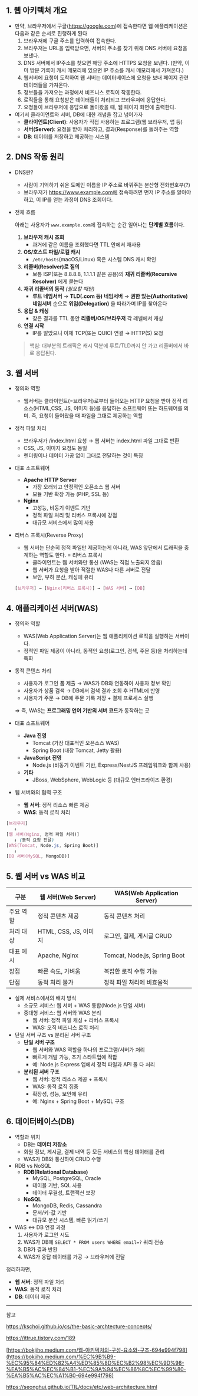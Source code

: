 ## 1. 웹 아키텍처 개요

- 만약, 브라우저에서 구글(https://google.com)에 접속한다면 웹 애플리케이션은 다음과 같은 순서로 진행하게 된다
    1. 브라우저에 구글 주소를 입력하여 접속한다.
    2. 브라우저는 URL을 입력받으면, 서버의 주소를 찾기 위해 DNS 서버에 요청을 보낸다.
    3. DNS 서버에서 IP주소를 찾으면 해당 주소에 HTTPS 요청을 보낸다. (만약, 이미 방문 기록이 캐시 메모리에 있으면 IP 주소를 캐시 메모리에서 가져온다.)
    4. 웹서버에 요청이 도착하여 웹 서버는 데이터베이스에 요청을 보내 페이지 관련 데이터들을 가져온다.
    5. 정보들을 가져오는 과정에서 비즈니스 로직이 작동한다.
    6. 로직들을 통해 요청받은 데이터들이 처리되고 브라우저에 응답한다.
    7. 요청들이 브라우저에 응답으로 돌아왔을 때, 웹 페이지 화면에 출력한다.
- 여기서 클라이언트와 서버, DB에 대한 개념을 잡고 넘어가자
    - **클라이언트(Client)**: 사용자가 직접 사용하는 프로그램(웹 브라우저, 앱 등)
    - **서버(Server)**: 요청을 받아 처리하고, 결과(Response)를 돌려주는 역할
    - **DB**: 데이터를 저장하고 제공하는 시스템

## 2. DNS 작동 원리

- DNS란?
    - 사람이 기억하기 쉬운 도메인 이름을 IP 주소로 바꿔주는 분산형 전화번호부(?)
    - 브라우저가 https://www.example.com에 접속하려면 먼저 IP 주소를 알아야 하고, 이 IP를 얻는 과정이 DNS 조회이다.
- 전체 흐름
    
    아래는 사용자가 `www.example.com`에 접속하는 순간 일어나는 **단계별 흐름**이다.
    
    1. **브라우저 캐시 조회**
        - 과거에 같은 이름을 조회했다면 TTL 안에서 재사용
    2. **OS/호스트 파일/로컬 캐시**
        - `/etc/hosts`(macOS/Linux) 혹은 시스템 DNS 캐시 확인
    3. **리졸버(Resolver)로 질의**
        - 보통 ISP(또는 8.8.8.8, 1.1.1.1 같은 공용)의 **재귀 리졸버(Recursive Resolver)** 에게 묻는다
    4. **재귀 리졸버의 동작** *(필요할 때만)*
        - **루트 네임서버** → **TLD(.com 등) 네임서버** → **권한 있는(Authoritative) 네임서버** 순으로 **위임(Delegation)** 을 따라가며 IP를 찾아온다
    5. **응답 & 캐싱**
        - 찾은 결과를 TTL 동안 **리졸버/OS/브라우저** 각 레벨에서 캐싱
    6. **연결 시작**
        - IP를 알았으니 이제 TCP(또는 QUIC) 연결 → HTTP(S) 요청
    
    > 핵심: 대부분의 트래픽은 캐시 덕분에 루트/TLD까지 안 가고 리졸버에서 바로 응답된다.
    > 

## 3. 웹 서버

- 정의와 역할
    - 웹서버는 클라이언트(=브라우저)로부터 들어오는 HTTP 요청을 받아 정적 리소스(HTML,CSS, JS, 이미지 등)를 응답하는 소프트웨어 또는 하드웨어를 의미. 즉, 요청이 들어왔을 때 파일을 그대로 제공하는 역할
- 정적 파일 처리
    - 브라우저가 /index.html 요청 → 웹 서버는 index.html 파일 그대로 반환
    - CSS, JS, 이미지 요청도 동일
    - 렌더링이나 데이터 가공 없이 그대로 전달하는 것이 특징
- 대표 소프트웨어
    - **Apache HTTP Server**
        - 가장 오래되고 안정적인 오픈소스 웹 서버
        - 모듈 기반 확장 가능 (PHP, SSL 등)
    - **Nginx**
        - 고성능, 비동기 이벤트 기반
        - 정적 파일 처리 및 리버스 프록시에 강점
        - 대규모 서비스에서 많이 사용
- 리버스 프록시(Reverse Proxy)
    - 웹 서버는 단순히 정적 파일만 제공하는게 아니라, WAS 앞단에서 트래픽을 중계하는 역할도 한다. = 리버스 프록시
        - 클라이언트는 웹 서버와만 통신 (WAS는 직접 노출되지 않음)
        - 웹 서버가 요청을 받아 적절한 WAS나 다른 서버로 전달
        - 보안, 부하 분산, 캐싱에 유리
    
    ```css
    [브라우저] → [Nginx(리버스 프록시)] → [WAS 서버] → [DB]
    ```
    

## 4. 애플리케이션 서버(WAS)

- 정의와 역할
    - WAS(Web Application Server)는 웹 애플리케이션 로직을 실행하는 서버이다.
    - 정적인 파일 제공이 아니라, 동적인 요청(로그인, 검색, 주문 등)을 처리하는데 특화
- 동적 콘텐츠 처리
    - 사용자가 로그인 폼 제출 → WAS가 DB와 연동하여 사용자 정보 확인
    - 사용자가 상품 검색 → DB에서 검색 결과 조회 후 HTML에 반영
    - 사용자가 주문 → DB에 주문 기록 저장 + 결제 프로세스 실행
    
    ⇒ 즉, WAS는 **프로그래밍 언어 기반의 서버 코드**가 동작하는 곳
    
- 대표 소프트웨어
    - **Java 진영**
        - Tomcat (가장 대표적인 오픈소스 WAS)
        - Spring Boot (내장 Tomcat, Jetty 활용)
    - **JavaScript 진영**
        - Node.js (비동기 이벤트 기반, Express/NestJS 프레임워크와 함께 사용)
    - **기타**
        - JBoss, WebSphere, WebLogic 등 (대규모 엔터프라이즈 환경)
- 웹 서버와의 협력 구조
    - **웹 서버**: 정적 리소스 빠른 제공
    - **WAS**: 동적 로직 처리

```scss
[브라우저] 
   ↓ 
[웹 서버(Nginx, 정적 파일 처리)] 
   ↓ (동적 요청 전달)
[WAS(Tomcat, Node.js, Spring Boot)] 
   ↓ 
[DB 서버(MySQL, MongoDB)]
```

## 5. 웹 서버 vs WAS 비교

| 구분 | 웹 서버(Web Server) | WAS(Web Application Server) |
| --- | --- | --- |
| 주요 역할 | 정적 콘텐츠 제공 | 동적 콘텐츠 처리 |
| 처리 대상 | HTML, CSS, JS, 이미지 | 로그인, 결제, 게시글 CRUD |
| 대표 예시 | Apache, Nginx | Tomcat, Node.js, Spring Boot |
| 장점 | 빠른 속도, 가벼움 | 복잡한 로직 수행 가능 |
| 단점 | 동적 처리 불가 | 정적 파일 처리에 비효율적 |
- 실제 서비스에서의 배치 방식
    - 소규모 서비스: 웹 서버 + WAS 통합(Node.js 단일 서버)
    - 중대형 서비스: 웹 서버와 WAS 분리
        - 웹 서버: 정적 파일 캐싱 + 리버스 프록시
        - WAS: 오직 비즈니스 로직 처리
- 단일 서버 구조 vs 분리된 서버 구조
    - **단일 서버 구조**
        - 웹 서버와 WAS 역할을 하나의 프로그램/서버가 처리
        - 빠르게 개발 가능, 초기 스타트업에 적합
        - 예: Node.js Express 앱에서 정적 파일과 API 둘 다 처리
    - **분리된 서버 구조**
        - 웹 서버: 정적 리소스 제공 + 프록시
        - WAS: 동적 로직 집중
        - 확장성, 성능, 보안에 유리
        - 예: Nginx + Spring Boot + MySQL 구조

## 6. 데이터베이스(DB)

- 역할과 위치
    - DB는 **데이터 저장소**
    - 회원 정보, 게시글, 결제 내역 등 모든 서비스의 핵심 데이터를 관리
    - WAS가 DB와 통신하여 CRUD 수행
- RDB vs NoSQL
    - **RDB(Relational Database)**
        - MySQL, PostgreSQL, Oracle
        - 테이블 기반, SQL 사용
        - 데이터 무결성, 트랜잭션 보장
    - **NoSQL**
        - MongoDB, Redis, Cassandra
        - 문서/키-값 기반
        - 대규모 분산 시스템, 빠른 읽기/쓰기
- WAS ↔ DB 연결 과정
    1. 사용자가 로그인 시도
    2. WAS가 DB에 `SELECT * FROM users WHERE email=?` 쿼리 전송
    3. DB가 결과 반환
    4. WAS가 응답 데이터를 가공 → 브라우저에 전달

정리하자면,

- **웹 서버**: 정적 파일 처리
- **WAS**: 동적 로직 처리
- **DB**: 데이터 제공

---

참고

https://kschoi.github.io/cs/the-basic-archtecture-concepts/

https://ittrue.tistory.com/189

[https://bokjiho.medium.com/웹-아키텍처의-구성-요소와-구조-694e994f798](https://bokjiho.medium.com/%EC%9B%B9-%EC%95%84%ED%82%A4%ED%85%8D%EC%B2%98%EC%9D%98-%EA%B5%AC%EC%84%B1-%EC%9A%94%EC%86%8C%EC%99%80-%EA%B5%AC%EC%A1%B0-694e994f798)

https://seonghui.github.io/TIL/docs/etc/web-architecture.html
